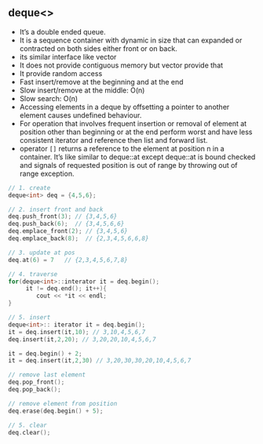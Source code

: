 ## deque<> ##
- It’s a double ended queue. 
- It is a sequence container with dynamic in size that can expanded or contracted on both sides either front or on back.
- its similar interface like vector
- It does not provide contiguous memory but vector provide that
- It provide random access
- Fast insert/remove at the beginning and at the end
- Slow insert/remove at the middle: O(n)
- Slow search: O(n)
- Accessing elements in a deque by offsetting a pointer to another element causes undefined behaviour.
- For operation that involves frequent insertion or removal of element at position other than beginning or at the end perform worst and have less consistent iterator and reference then list and forward list.
- operator `[]` returns a reference to the element at position n in a container. It’s like similar to deque::at except deque::at is bound checked and signals of requested position is out of range by throwing out of range exception.

```cpp
// 1. create
deque<int> deq = {4,5,6};

// 2. insert front and back
deq.push_front(3); // {3,4,5,6}
deq.push_back(6);  // {3,4,5,6,6}
deq.emplace_front(2); // {3,4,5,6}
deq.emplace_back(8);  // {2,3,4,5,6,6,8}

// 3. update at pos
deq.at(6) = 7   // {2,3,4,5,6,7,8}

// 4. traverse
for(deque<int>::interator it = deq.begin();
     it != deq.end(); it++){
        cout << *it << endl;
}

// 5. insert
deque<int>:: iterator it = deq.begin();
it = deq.insert(it,10); // 3,10,4,5,6,7
deq.insert(it,2,20); // 3,20,20,10,4,5,6,7

it = deq.begin() + 2;
it = deq.insert(it,2,30) // 3,20,30,30,20,10,4,5,6,7

// remove last element
deq.pop_front();
deq.pop_back();

// remove element from position
deq.erase(deq.begin() + 5);

// 5. clear
deq.clear();

```




